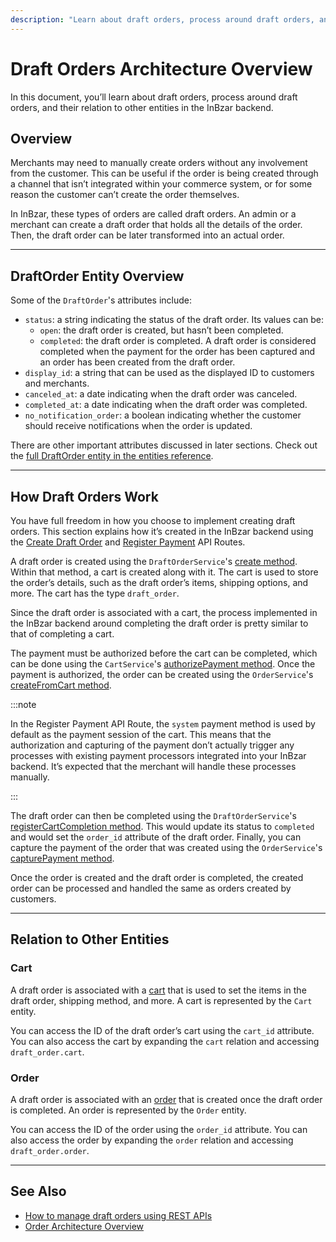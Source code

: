 ```yaml
---
description: "Learn about draft orders, process around draft orders, and their relation to other entities in the InBzar backend."
---
```


# Draft Orders Architecture Overview

In this document, you’ll learn about draft orders, process around draft orders, and their relation to other entities in the InBzar backend.

## Overview

Merchants may need to manually create orders without any involvement from the customer. This can be useful if the order is being created through a channel that isn’t integrated within your commerce system, or for some reason the customer can’t create the order themselves.

In InBzar, these types of orders are called draft orders. An admin or a merchant can create a draft order that holds all the details of the order. Then, the draft order can be later transformed into an actual order.

---

## DraftOrder Entity Overview

Some of the `DraftOrder`'s attributes include:

- `status`: a string indicating the status of the draft order. Its values can be:
  - `open`: the draft order is created, but hasn’t been completed.
  - `completed`: the draft order is completed. A draft order is considered completed when the payment for the order has been captured and an order has been created from the draft order.
- `display_id`: a string that can be used as the displayed ID to customers and merchants.
- `canceled_at`: a date indicating when the draft order was canceled.
- `completed_at`: a date indicating when the draft order was completed.
- `no_notification_order`: a boolean indicating whether the customer should receive notifications when the order is updated.

There are other important attributes discussed in later sections. Check out the [full DraftOrder entity in the entities reference](../../references/entities/classes/entities.DraftOrder.mdx).

---

## How Draft Orders Work

You have full freedom in how you choose to implement creating draft orders. This section explains how it’s created in the InBzar backend using the [Create Draft Order](https://docs.medusajs.com/api/admin#draft-orders_postdraftorders) and [Register Payment](https://docs.medusajs.com/api/admin#draft-orders_postdraftordersdraftorderregisterpayment) API Routes.

A draft order is created using the `DraftOrderService`'s [create method](../../references/services/classes/services.DraftOrderService.mdx#create). Within that method, a cart is created along with it. The cart is used to store the order’s details, such as the draft order’s items, shipping options, and more. The cart has the type `draft_order`.

Since the draft order is associated with a cart, the process implemented in the InBzar backend around completing the draft order is pretty similar to that of completing a cart.

The payment must be authorized before the cart can be completed, which can be done using the `CartService`'s [authorizePayment method](../../references/services/classes/services.CartService.mdx#authorizepayment). Once the payment is authorized, the order can be created using the `OrderService`'s [createFromCart method](../../references/services/classes/services.OrderService.mdx#createfromcart).

:::note

In the Register Payment API Route, the `system` payment method is used by default as the payment session of the cart. This means that the authorization and capturing of the payment don’t actually trigger any processes with existing payment processors integrated into your InBzar backend. It’s expected that the merchant will handle these processes manually.

:::

The draft order can then be completed using the `DraftOrderService`'s [registerCartCompletion method](../../references/services/classes/services.DraftOrderService.mdx#registercartcompletion). This would update its status to `completed` and would set the `order_id` attribute of the draft order. Finally, you can capture the payment of the order that was created using the `OrderService`'s [capturePayment method](../../references/services/classes/services.OrderService.mdx#capturepayment).

Once the order is created and the draft order is completed, the created order can be processed and handled the same as orders created by customers.

---

## Relation to Other Entities

### Cart

A draft order is associated with a [cart](../carts-and-checkout/cart.md) that is used to set the items in the draft order, shipping method, and more. A cart is represented by the `Cart` entity.

You can access the ID of the draft order’s cart using the `cart_id` attribute. You can also access the cart by expanding the `cart` relation and accessing `draft_order.cart`.

### Order

A draft order is associated with an [order](./orders.md) that is created once the draft order is completed. An order is represented by the `Order` entity.

You can access the ID of the order using the `order_id` attribute. You can also access the order by expanding the `order` relation and accessing `draft_order.order`.

---

## See Also

- [How to manage draft orders using REST APIs](./admin/manage-draft-orders.mdx)
- [Order Architecture Overview](./orders.md)
